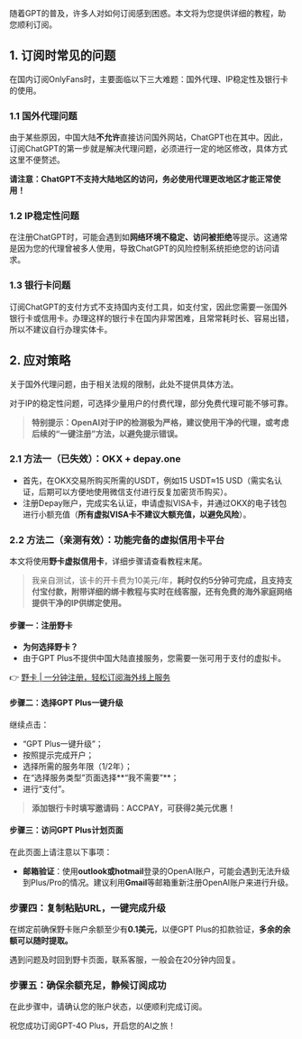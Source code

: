 随着GPT的普及，许多人对如何订阅感到困惑。本文将为您提供详细的教程，助您顺利订阅。

## 1. 订阅时常见的问题

在国内订阅OnlyFans时，主要面临以下三大难题：国外代理、IP稳定性及银行卡的使用。

### 1.1 国外代理问题

由于某些原因，中国大陆**不允许**直接访问国外网站，ChatGPT也在其中。因此，订阅ChatGPT的第一步就是解决代理问题，必须进行一定的地区修改，具体方式这里不便赘述。

**请注意：ChatGPT不支持大陆地区的访问，务必使用代理更改地区才能正常使用！**

### 1.2 IP稳定性问题

在注册ChatGPT时，可能会遇到如**网络环境不稳定、访问被拒绝**等提示。这通常是因为您的代理曾被多人使用，导致ChatGPT的风险控制系统拒绝您的访问请求。

### 1.3 银行卡问题

订阅ChatGPT的支付方式不支持国内支付工具，如支付宝，因此您需要一张国外银行卡或信用卡。办理这样的银行卡在国内非常困难，且常常耗时长、容易出错，所以不建议自行办理实体卡。

## 2. 应对策略

关于国外代理问题，由于相关法规的限制，此处不提供具体方法。

对于IP的稳定性问题，可选择少量用户的付费代理，部分免费代理可能不够可靠。

> **特别提示：OpenAI对于IP的检测极为严格，建议使用干净的代理，或考虑后续的“一键注册”方法，以避免提示错误。**

### 2.1 方法一（已失效）：OKX + depay.one

- 首先，在OKX交易所购买所需的USDT，例如15 USDT≈15 USD（需实名认证，后期可以方便地使用微信支付进行反复加密货币购买）。
- 注册Depay账户，完成实名认证，申请虚拟VISA卡，并通过OKX的电子钱包进行小额充值（**所有虚拟VISA卡不建议大额充值，以避免风险**）。

### 2.2 方法二（亲测有效）：功能完备的虚拟信用卡平台

本文将使用**野卡虚拟信用卡**，详细步骤请查看教程末尾。

> 我亲自测试，该卡的开卡费为10美元/年，**耗时仅约5分钟可完成，且支持支付宝付款，附带详细的绑卡教程与实时在线客服，还有免费的海外家庭网络提供干净的IP供绑定使用。**

#### 步骤一：注册野卡

- **为何选择野卡？**
- 由于GPT Plus不提供中国大陆直接服务，您需要一张可用于支付的虚拟卡。

👉 [野卡 | 一分钟注册，轻松订阅海外线上服务](https://bit.ly/bewildcard)

#### 步骤二：选择GPT Plus一键升级

继续点击：

- “GPT Plus一键升级”；
- 按照提示完成开户；
- 选择所需的服务年限（1/2年）；
- 在“选择服务类型”页面选择**“我不需要”**；
- 进行“支付”。

> **添加银行卡时填写邀请码：ACCPAY，可获得2美元优惠！**

#### 步骤三：访问GPT Plus计划页面

在此页面上请注意以下事项：

- **邮箱验证**：使用**outlook或hotmail**登录的OpenAI账户，可能会遇到无法升级到Plus/Pro的情况。建议利用**Gmail**等邮箱重新注册OpenAI账户来进行升级。

### 步骤四：复制粘贴URL，一键完成升级

在绑定前确保野卡账户余额至少有**0.1美元**，以便GPT Plus的扣款验证，**多余的余额可以随时提取。**

遇到问题及时回到野卡页面，联系客服，一般会在20分钟内回复。

### 步骤五：确保余额充足，静候订阅成功

在此步骤中，请确认您的账户状态，以便顺利完成订阅。

祝您成功订阅GPT-4O Plus，开启您的AI之旅！